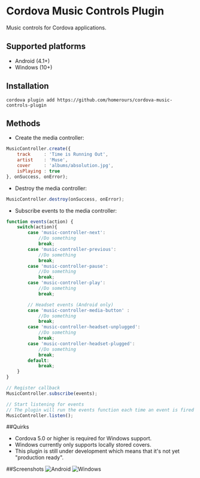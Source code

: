 # Cordova Music Controls Plugin
Music controls for Cordova applications.

## Supported platforms
- Android (4.1+)
- Windows (10+)

## Installation
`cordova plugin add https://github.com/homerours/cordova-music-controls-plugin`

## Methods
- Create the media controller:
```javascript
MusicController.create({
    track     : 'Time is Running Out',
	artist    : 'Muse',
    cover     : 'albums/absolution.jpg',
    isPlaying : true
}, onSuccess, onError);
```

- Destroy the media controller:
```javascript
MusicController.destroy(onSuccess, onError);
```

- Subscribe events to the media controller:
```javascript
function events(action) {
	switch(action){
		case 'music-controller-next':
			//Do something
			break;
		case 'music-controller-previous':
			//Do something
			break;
		case 'music-controller-pause':
			//Do something
			break;
		case 'music-controller-play':
			//Do something
			break;

		// Headset events (Android only)
		case 'music-controller-media-button' :
			//Do something
			break;
		case 'music-controller-headset-unplugged':
			//Do something
			break;
		case 'music-controller-headset-plugged':
			//Do something
			break;
		default:
			break;
	}
}

// Register callback
MusicController.subscribe(events);

// Start listening for events
// The plugin will run the events function each time an event is fired
MusicController.listen();
```

##Quirks
* Cordova 5.0 or higher is required for Windows support.
* Windows currently only supports locally stored covers.
* This plugin is still under development which means that it's not yet "production ready".


##Screenshots
![Android](http://i.imgur.com/Qe1a8ZJ.png)
![Windows](http://i.imgur.com/Y4HsM0s.png)
